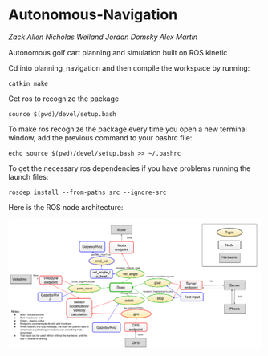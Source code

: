 # Autonomous-Navigation
*Zack Allen Nicholas Weiland Jordan Domsky Alex Martin*

Autonomous golf cart planning and simulation built on ROS kinetic 

Cd into planning_navigation and then compile the workspace by running:

	catkin_make

Get ros to recognize the package

	source $(pwd)/devel/setup.bash

To make ros recognize the package every time you open a new terminal window, 
add the previous command to your bashrc file:

	echo source $(pwd)/devel/setup.bash >> ~/.bashrc

To get the necessary ros dependencies if you have problems running the launch files:
  
	rosdep install --from-paths src --ignore-src

Here is the ROS node architecture:

![architecture](./pics/architecture.png)
